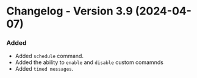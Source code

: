 # Changelog - Version 3.9 (2024-04-07)

### Added
- Added `schedule` command.
- Added the ability to `enable` and `disable` custom comamnds
- Added `timed messages`.